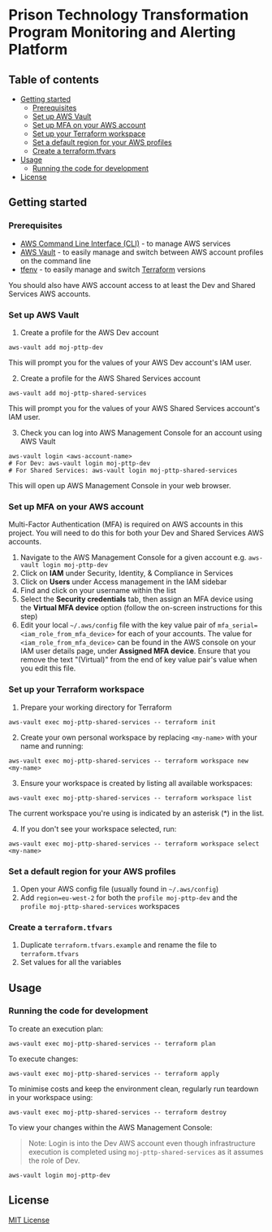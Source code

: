 # Prison Technology Transformation Program Monitoring and Alerting Platform

## Table of contents

- [Getting started](#getting-started)
  - [Prerequisites](#prerequisites)
  - [Set up AWS Vault](#set-up-aws-vault)
  - [Set up MFA on your AWS account](#set-up-mfa-on-your-aws-account)
  - [Set up your Terraform workspace](#set-up-your-terraform-workspace)
  - [Set a default region for your AWS profiles](#set-a-default-region-for-your-aws-profiles)
  - [Create a terraform.tfvars](#create-a-terraformtfvars)
- [Usage](#usage)
  - [Running the code for development](#running-the-code-for-development)
- [License](#license)

## Getting started

### Prerequisites

- [AWS Command Line Interface (CLI)](https://aws.amazon.com/cli/) - to manage AWS services
- [AWS Vault](https://github.com/99designs/aws-vault) - to easily manage and switch between AWS account profiles on the command line
- [tfenv](https://github.com/tfutils/tfenv) - to easily manage and switch [Terraform](https://www.terraform.io/) versions

You should also have AWS account access to at least the Dev and Shared Services AWS accounts.

### Set up AWS Vault

1. Create a profile for the AWS Dev account

```
aws-vault add moj-pttp-dev
```

This will prompt you for the values of your AWS Dev account's IAM user.

2. Create a profile for the AWS Shared Services account

```
aws-vault add moj-pttp-shared-services
```

This will prompt you for the values of your AWS Shared Services account's IAM user.

3. Check you can log into AWS Management Console for an account using AWS Vault

```
aws-vault login <aws-account-name>
# For Dev: aws-vault login moj-pttp-dev
# For Shared Services: aws-vault login moj-pttp-shared-services
```

This will open up AWS Management Console in your web browser.

### Set up MFA on your AWS account

Multi-Factor Authentication (MFA) is required on AWS accounts in this project.
You will need to do this for both your Dev and Shared Services AWS accounts.

1. Navigate to the AWS Management Console for a given account e.g. `aws-vault login moj-pttp-dev`
2. Click on **IAM** under Security, Identity, & Compliance in Services
3. Click on **Users** under Access management in the IAM sidebar
4. Find and click on your username within the list
5. Select the **Security credentials** tab, then assign an MFA device using the **Virtual MFA device** option (follow the on-screen instructions for this step)
6. Edit your local `~/.aws/config` file with the key value pair of `mfa_serial=<iam_role_from_mfa_device>` for each of your accounts. The value for `<iam_role_from_mfa_device>` can be found in the AWS console on your IAM user details page, under **Assigned MFA device**. Ensure that you remove the text "(Virtual)" from the end of key value pair's value when you edit this file.

### Set up your Terraform workspace

1. Prepare your working directory for Terraform

```
aws-vault exec moj-pttp-shared-services -- terraform init
```

2. Create your own personal workspace by replacing `<my-name>` with your name and running:

```
aws-vault exec moj-pttp-shared-services -- terraform workspace new <my-name>
```

3. Ensure your workspace is created by listing all available workspaces:

```
aws-vault exec moj-pttp-shared-services -- terraform workspace list
```

The current workspace you're using is indicated by an asterisk (*) in the list.

4. If you don't see your workspace selected, run:

```
aws-vault exec moj-pttp-shared-services -- terraform workspace select <my-name>
```

### Set a default region for your AWS profiles

1. Open your AWS config file (usually found in `~/.aws/config`)
2. Add `region=eu-west-2` for both the `profile moj-pttp-dev` and the `profile moj-pttp-shared-services` workspaces

### Create a `terraform.tfvars`

1. Duplicate `terraform.tfvars.example` and rename the file to `terraform.tfvars`
2. Set values for all the variables

## Usage

### Running the code for development

To create an execution plan:

```
aws-vault exec moj-pttp-shared-services -- terraform plan
```

To execute changes:

```
aws-vault exec moj-pttp-shared-services -- terraform apply
```

To minimise costs and keep the environment clean, regularly run teardown in your workspace using:

```
aws-vault exec moj-pttp-shared-services -- terraform destroy
```

To view your changes within the AWS Management Console:

> Note: Login is into the Dev AWS account even though infrastructure execution is completed using `moj-pttp-shared-services` as it assumes the role of Dev.

```
aws-vault login moj-pttp-dev
```

## License

[MIT License](LICENSE)
